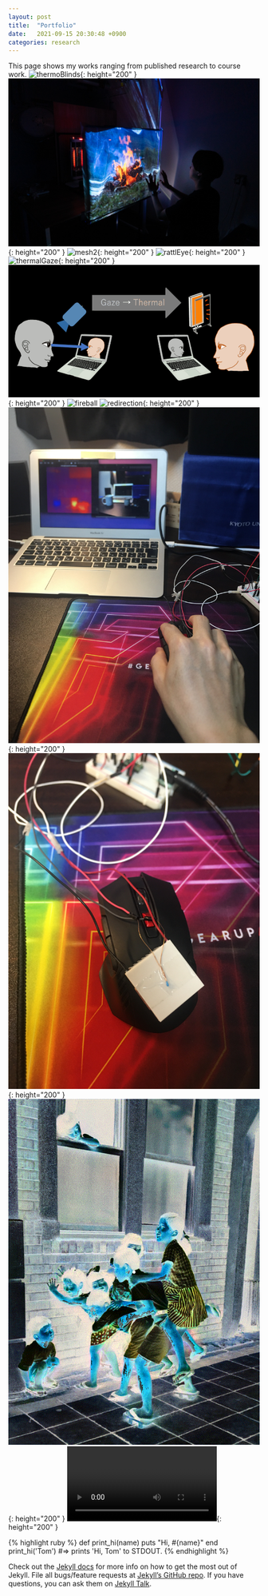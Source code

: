 ```yaml
---
layout: post
title:  "Portfolio"
date:   2021-09-15 20:30:48 +0900
categories: research
---
```


This page shows my works ranging from published research to course work.
![thermoBlinds](/assets/works/thermoBlinds){: height="200" }
![mesh1](/assets/works/mesh1.jpg){: height="200" }
![mesh2](/assets/works/mesh2.jpg){: height="200" }
![rattlEye](/assets/works/rattlEye.png){: height="200" }
![thermalGaze](/assets/works/thermalGaze.png){: height="200" }
![thermalGazeGif](/assets/works/thermalGaze.gif){: height="200" }
![fireball](/assets/works/fireball.png)
![redirection](/assets/works/redirection.png){: height="200" }
![therMouse](/assets/works/therMouse.jpg){: height="200" }
![therMouse2](/assets/works/therMouse2.jpg){: height="200" }
![colorization](/assets/works/colorization.gif){: height="200" }
![drawOnScreen](/assets/works/draw_on_screen.mp4){: height="200" }

{% highlight ruby %}
def print_hi(name)
  puts "Hi, #{name}"
end
print_hi('Tom')
#=> prints 'Hi, Tom' to STDOUT.
{% endhighlight %}

Check out the [Jekyll docs][jekyll-docs] for more info on how to get the most out of Jekyll. File all bugs/feature requests at [Jekyll’s GitHub repo][jekyll-gh]. If you have questions, you can ask them on [Jekyll Talk][jekyll-talk].

[jekyll-docs]: https://jekyllrb.com/docs/home
[jekyll-gh]:   https://github.com/jekyll/jekyll
[jekyll-talk]: https://talk.jekyllrb.com/

